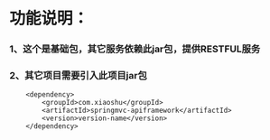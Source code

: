 # 功能说明：
### 1、这个是基础包，其它服务依赖此jar包，提供RESTFUL服务
### 2、其它项目需要引入此项目jar包


    	
        <dependency>
			<groupId>com.xiaoshu</groupId>
			<artifactId>springmvc-apiframework</artifactId>
			<version>version-name</version>
        </dependency>
